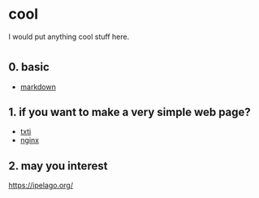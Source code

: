 # cool
I would put anything cool stuff here.  

#
## 0. basic
- [markdown](https://en.wikipedia.org/wiki/Markdown)


## 1. if you want to make a very simple web page?

- [txti](http://txti.es/)
- [nginx](https://nginx.org/en/docs/)


## 2. may you interest
https://ipelago.org/
